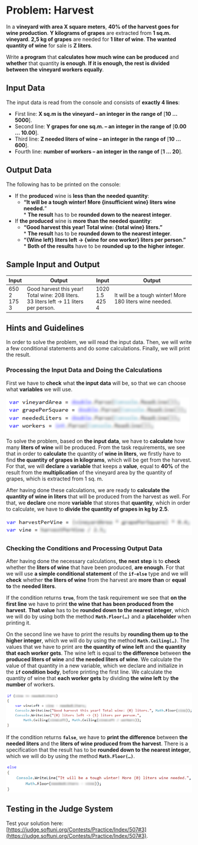 # Problem: Harvest

In a **vineyard with area X square meters**, **40% of the harvest goes for wine production**. **Y kilograms of grapes** are extracted from **1 sq.m. vineyard**. **2,5 kg of grapes** are needed for **1 liter of wine**. **The wanted quantity of wine** for sale is **Z liters**. 

Write **a program** that **calculates how much wine can be produced** and **whether** that quantity **is enough**. **If it is enough, the rest is divided between the vineyard workers equally**. 

## Input Data

The input data is read from the console and consists of **exactly 4 lines**: 
* First line: **X sq.m is the vineyard – an integer in the range of** [**10 … 5000**].
* Second line: **Y grapes for one sq.m. – an integer in the range of** [**0.00 … 10.00**].
* Third line: **Z needed liters of wine – an integer in the range of** [**10 … 600**].
* Fourth line: **number of workers – an integer in the range of** [**1 … 20**].

## Output Data

The following has to be printed on the console:
* If the **produced** wine is **less than the needed quantity**:
  * **“It will be a tough winter! More {insufficient wine} liters wine needed.**”  
   \* **The result** has to be **rounded down to the nearest integer**.
* If **the produced** wine is **more than the needed quantity**:
  * **“Good harvest this year! Total wine: {total wine} liters.”**  
   \* **The result** has to be **rounded down to the nearest integer**.
  * **“{Wine left} liters left -> {wine for one worker} liters per person.”**  
   \* **Both of the results** have to be **rounded up to the higher integer**.

## Sample Input and Output

| Input | Output | Input | Output |
|----|-----|----|-----|
|650<br>2<br>175<br>3|Good harvest this year! Total wine: 208 liters.<br>33 liters left -> 11 liters per person.|1020<br>1.5<br>425<br>4|It will be a tough winter! More 180 liters wine needed.|

## Hints and Guidelines

In order to solve the problem, we will read the input data. Then, we will write a few conditional statements and do some calculations. Finally, we will print the result.

### Processing the Input Data and Doing the Calculations

First we have to **check** what **the input data** will be, so that we can choose what **variables** we will use. 

![](/assets/chapter-3-2-images/04.Harvest-01.png)

To solve the problem, based on **the input data**, we have to **calculate** how many **liters of wine** will be produced. From the task requirements, we see that in order to **calculate** the quantity of **wine in liters**, we firstly have to find **the quantity of grapes in kilograms**, which will be get from the harvest. For that, we will **declare** a **variable** that keeps a **value**, equal to **40%** of the result from the **multiplication** of the vineyard area by the quantity of grapes, which is extracted from 1 sq. m.

After having done these calculations, we are ready to **calculate the quantity of wine in liters** that will be produced from the harvest as well. For that, we **declare** one more **variable** that stores that **quantity**, which in order to calculate, we have to **divide the quantity of grapes in kg by 2.5**.

![](/assets/chapter-3-2-images/04.Harvest-02.png)

### Checking the Conditions and Processing Output Data

After having done the necessary calculations, **the next step** is to **check** whether the **liters of wine** that have been produced, **are enough**. For that we will use **a simple conditional statement** of the **`if-else`** type and we will **check** whether **the liters of wine** from the harvest are **more than** or **equal to** the **needed liters**. 

If the condition returns **`true`**, from the task requirement we see that **on the first line** we have to print **the wine that has been produced from the harvest**. **That value** has to be **rounded down to the nearest integer**, which we will do by using both the method **`Math.Floor(…)`** and a **placeholder** when printing it. 

On the second line we have to print the results by **rounding them up to the higher integer**, which we will do by using the method **`Math.Ceiling(…)`**. The values that we have to print are **the quantity of wine left** and **the quantity that each worker gets**. The wine left is equal to **the difference** between **the produced liters of wine** and **the needed liters of wine**. We calculate the value of that quantity in a new variable, which we declare and initialize in the **`if` condition body**, before printing the first line. We calculate the quantity of wine that **each worker gets** by dividing **the wine left** by **the number** of workers.

![](/assets/chapter-3-2-images/04.Harvest-03.png)

If the condition returns **`false`**, we have to **print the difference** between **the needed liters** and the **liters of wine produced from the harvest**. There is a specification that the result has to be **rounded down to the nearest integer**, which we will do by using the method **`Math.Floor(…)`**.

![](/assets/chapter-3-2-images/04.Harvest-04.png)

## Testing in the Judge System

Test your solution here: [https://judge.softuni.org/Contests/Practice/Index/507#3](https://judge.softuni.org/Contests/Practice/Index/507#3).
